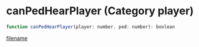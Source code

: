 # canPedHearPlayer (Category player)

```js
function canPedHearPlayer(player: number, ped: number): boolean
```

[filename](canPedHearPlayer_m.md ':include')